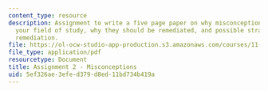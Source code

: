 ```yaml
---
content_type: resource
description: Assignment to write a five page paper on why misconception persist in
  your field of study, why they should be remediated, and possible strategies for
  remediation.
file: https://ol-ocw-studio-app-production.s3.amazonaws.com/courses/11-125-introduction-to-education-understanding-and-evaluating-education-spring-2009/5ef326ae3efed379d8ed11bd734b419a_MIT11_125s09_assn_Assignment02.pdf
file_type: application/pdf
resourcetype: Document
title: Assignment 2 - Misconceptions
uid: 5ef326ae-3efe-d379-d8ed-11bd734b419a
---
```

